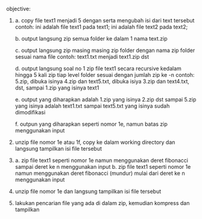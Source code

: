 objective:
1. a. copy file text1 menjadi 5 dengan serta mengubah isi dari text tersebut contoh:
   ini adalah file text1 pada text1;
   ini adalah file text2 pada text2;
   
   b. output langsung zip semua folder ke dalam 1 nama text.zip
   
   c. output langsung zip masing masing zip folder dengan nama zip folder sesuai nama file
   contoh:
   text1.txt menjadi text1.zip dst

   d. output langsung soal no 1 zip file text1 secara recursive kedalam hingga 5 kali zip tiap level folder sesuai dengan jumlah zip ke -n
   contoh: 5.zip, dibuka isinya 4.zip dan text5.txt, dibuka isiya 3.zip dan text4.txt, dst, sampai 1.zip yang isinya text1

   e. output yang diharapkan adalah 1.zip yang isinya 2.zip dst sampai 5.zip yang isinya adalah text1.txt sampai text5.txt yang isinya sudah dimodifikasi

   f. outpun yang diharapkan seperti nomor 1e, namun batas zip menggunakan input


2. unzip file nomor 1e atau 1f, copy ke dalam working directory dan langsung tampilkan isi file tersebut

3. a. zip file text1 seperti nomor 1e namun menggunakan deret fibonacci sampai deret ke n menggunakan input
   b. zip file text1 seperti nomor 1e namun menggunakan deret fibonacci (mundur) mulai dari deret ke n menggunakan input

4. unzip file nomor 1e dan langsung tampilkan isi file tersebut

5. lakukan pencarian file yang ada di dalam zip, kemudian kompress dan tampilkan
